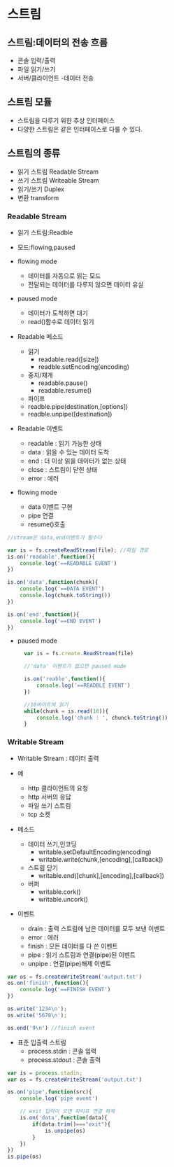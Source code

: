 
# 스트림

## 스트림:데이터의 전송 흐름

+ 콘솔 입력/출력
+ 파일 읽기/쓰기
+ 서버/클라이언트 -데이터 전송

## 스트림 모듈
+ 스트림을 다루기 위한 추상 인터페이스
+ 다양한 스트림은 같은 인터페이스로 다룰 수 있다.

## 스트림의 종류
+ 읽기 스트림 Readable Stream
+ 쓰기 스트림 Writeable Stream
+ 읽기/쓰기 Duplex
+ 변환 transform

### Readable Stream
+ 읽기 스트림:Readble
+ 모드:flowing,paused
+ flowing mode
  + 데이터를 자동으로 읽는 모드
  + 전달되는 데이터를 다루지 않으면 데이터 유실
+ paused mode
  + 데이터가 도착하면 대기
  + read()함수로 데이터 읽기
  
+ Readable 메소드
  + 읽기
    + readable.read([size])
    + readble.setEncoding(encoding)
  + 중지/재개
    + readable.pause()
    + readable.resume()
  + 파이프
  + readble.pipe(destination,[options])
  + readble.unpipe([destination])

+ Readable 이벤트
  + readable : 읽기 가능한 상태
  + data : 읽을 수 있는 데이터 도착
  + end : 더 이상 읽을 데이터가 없는 상태
  + close : 스트림이 닫힌 상태
  + error : 에러

+ flowing mode
  + data 이벤트 구현
  + pipe 연결
  + resume()호출

~~~javascript
//stream은 data,end이벤트가 필수다

var is = fs.createReadStream(file); //파일 경로
is.on('readable',function(){
    console.log('==READABLE EVENT')
})

is.on('data',function(chunk){
    console.log('==DATA EVENT')
    console.log(chunk.toString())
})

is.on('end',function(){
    console.log('==END EVENT')
})

~~~

+ paused mode
  ~~~javascript
    var is = fs.create.ReadStream(file)

    //'data' 이벤트가 없으면 paused mode

    is.on('reable',function(){
        console.log('==READBLE EVENT')
    })

    //10바이트씩 읽기
    while(chunk = is.read(10)){
        console.log('chunk : ', chunck.toString())
    }
  ~~~

### Writable Stream
+ Writable Stream : 데이터 출력
+ 예
  + http 클라이언트의 요청
  + http 서버의 응답
  + 파일 쓰기 스트림
  + tcp 소켓

+ 메소드
  + 데이터 쓰기,인코딩
    + writable.setDefaultEncoding(encoding)
    + writable.write(chunk,[encoding],[callback])
  + 스트림 닫기
    + writable.end([chunk],[encoding],[callback])
  + 버퍼
    + writable.cork()
    + writable.uncork()

+ 이벤트
  + drain : 출력 스트림에 남은 데이터를 모두 보낸 이벤트
  + error : 에러
  + finish : 모든 데이터를 다 쓴 이벤트
  + pipe : 읽기 스트림과 연결(pipe)된 이벤트
  + unpipe : 연결(pipe)해제 이벤트

~~~javascript
var os = fs.createWriteStream('output.txt')
os.on('finish',function(){
    console.log('==FINISH EVENT')
})

os.write('1234\n');
os.write('5678\n');

os.end('9\n') //finish event
~~~

 + 표준 입출력 스트림
   + process.stdin : 콘솔 입력
   + process.stdout : 콘솔 출력
  

~~~javascript
var is = process.stadin;
var os = fs.createWriteStream('output.txt')

os.on('pipe',function(src){
    console.log('pipe event')

    // exit 입력이 오면 파이프 연결 해제
    is.on('data',function(data){
        if(data.trim()==="exit"){
            is.unpipe(os)
        }
    })
})
is.pipe(os)
~~~